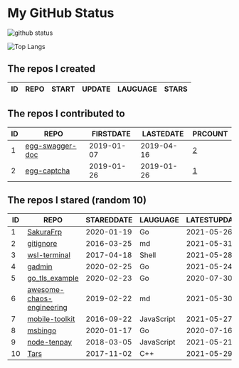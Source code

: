 # My GitHub Status

<img src="https://github-readme-stats-1.yihong0618.vercel.app/api?username=jc-lathander&show_icons=true&&&hide_title=true&count_private=true" alt="github status" />

![Top Langs](https://github-readme-stats-1.yihong0618.vercel.app/api/top-langs/?username=jc-lathander&layout=compact)

<!--START_SECTION:my_github-->
## The repos I created
| ID | REPO | START | UPDATE | LAUGUAGE | STARS |
|----|------|-------|--------|----------|-------|

## The repos I contributed to
| ID |                                REPO                                | FIRSTDATE  | LASTEDATE  |                                          PRCOUNT                                           |
|----|--------------------------------------------------------------------|------------|------------|--------------------------------------------------------------------------------------------|
|  1 | [egg-swagger-doc](https://github.com/Yanshijie-EL/egg-swagger-doc) | 2019-01-07 | 2019-04-16 | [2](https://github.com/Yanshijie-EL/egg-swagger-doc/pulls?q=is%3Apr+author%3Ajc-lathander) |
|  2 | [egg-captcha](https://github.com/Raoul1996/egg-captcha)            | 2019-01-26 | 2019-01-26 | [1](https://github.com/Raoul1996/egg-captcha/pulls?q=is%3Apr+author%3Ajc-lathander)        |

## The repos I stared (random 10)
| ID |                                        REPO                                         | STAREDDATE |  LAUGUAGE  | LATESTUPDATE |
|----|-------------------------------------------------------------------------------------|------------|------------|--------------|
|  1 | [SakuraFrp](https://github.com/ZeroDream-CN/SakuraFrp)                              | 2020-01-19 | Go         | 2021-05-26   |
|  2 | [gitignore](https://github.com/github/gitignore)                                    | 2016-03-25 | md         | 2021-05-31   |
|  3 | [wsl-terminal](https://github.com/mskyaxl/wsl-terminal)                             | 2017-04-18 | Shell      | 2021-05-28   |
|  4 | [gadmin](https://github.com/hailaz/gadmin)                                          | 2020-02-25 | Go         | 2021-05-24   |
|  5 | [go_tls_example](https://github.com/michelia/go_tls_example)                        | 2020-02-23 | Go         | 2020-07-30   |
|  6 | [awesome-chaos-engineering](https://github.com/dastergon/awesome-chaos-engineering) | 2019-02-22 | md         | 2021-05-30   |
|  7 | [mobile-toolkit](https://github.com/angular/mobile-toolkit)                         | 2016-09-22 | JavaScript | 2021-05-27   |
|  8 | [msbingo](https://github.com/khoad/msbingo)                                         | 2020-01-17 | Go         | 2020-07-16   |
|  9 | [node-tenpay](https://github.com/befinal/node-tenpay)                               | 2018-03-05 | JavaScript | 2021-05-21   |
| 10 | [Tars](https://github.com/TarsCloud/Tars)                                           | 2017-11-02 | C++        | 2021-05-29   |

<!--END_SECTION:my_github-->

